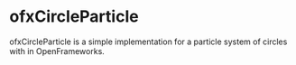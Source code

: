 # ofxCircleParticle
ofxCircleParticle is a simple implementation for a particle system of circles with in OpenFrameworks.
